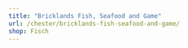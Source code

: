 ```yaml
---
title: "Bricklands Fish, Seafood and Game"
url: /chester/bricklands-fish-seafood-and-game/
shop: Fisch
---
```

